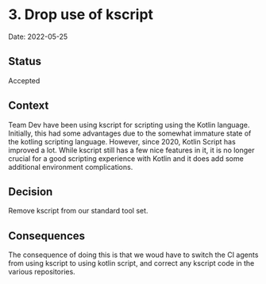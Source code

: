 # 3. Drop use of kscript

Date: 2022-05-25

## Status

Accepted

## Context

Team Dev have been using kscript for scripting using the Kotlin language. Initially, this had some advantages due to
the somewhat immature state of the kotling scripting language. However, since 2020, Kotlin Script has improved a lot.
While kscript still has a few nice features in it, it is no longer crucial for a good scripting experience with Kotlin
and it does add some additional environment complications.

## Decision

Remove kscript from our standard tool set.

## Consequences

The consequence of doing this is that we woud have to switch the CI agents from using kscript to using kotlin script,
and correct any kscript code in the various repositories.
